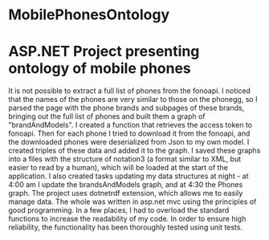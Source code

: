# MobilePhonesOntology
# ASP.NET Project presenting ontology of mobile phones

It is not possible to extract a full list of phones from the fonoapi. I noticed that the names of the phones are very similar to those on the phonegg, so I parsed the page with the phone brands and subpages of these brands, bringing out the full list of phones and built them a graph of "brandAndModels". 
I created a function that retrieves the access token to fonoapi. Then for each phone I tried to download it from the fonoapi, and the downloaded phones were deserialized from Json to my own model. I created triples of these data and added it to the graph. I saved these graphs into a files with the structure of notation3 (a format similar to XML, but easier to read by a human), which will be loaded at the start of the application. 
I also created tasks updating my data structures at night - at 4:00 am I update the brandsAndModels graph, and at 4:30 the Phones graph. 
The project uses dotnetrdf extension, which allows me to easily manage data. 
The whole was written in asp.net mvc using the principles of good programming. In a few places, I had to overload the standard functions to increase the readability of my code. In order to ensure high reliability, the functionality has been thoroughly tested using unit tests.
